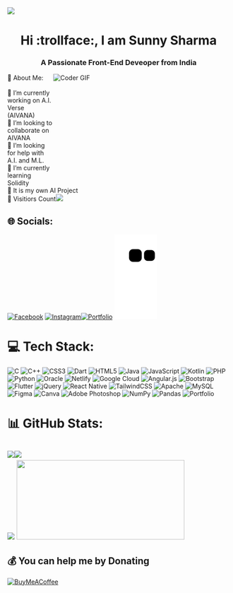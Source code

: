 <img height="auto" width="auto" src="https://aivlog.onrender.com/file/1686045773890-blog-AIVANA.gif"> 
<h1 align="center"> Hi :trollface:, I am Sunny Sharma</h1>
<h3 align="center">A Passionate Front-End Deveoper from India</h3>
💫 About Me:<img align="right" src="https://media.tenor.com/zNZjeqK_FxwAAAAC/code-works-code-not-working.gif" style="object-fit: contain;" alt="Coder GIF" width="400" height="250"><br><br>
🔭 I’m currently working on A.I. Verse (AIVANA)<br>👯 I’m looking to collaborate on AIVANA<br>🤝 I’m looking for help with A.I. and M.L.<br>🌱 I’m currently learning Solidity<br>💬 It is my own AI Project<br>👀 Visitiors Count<img src="https://profile-counter.glitch.me/20Sunny/count.svg">

## 🌐 Socials:
[![Facebook](https://img.shields.io/badge/Facebook-%231877F2.svg?logo=Facebook&logoColor=white)](https://facebook.com/Sunny-Sharma-Rishishwar/100039237182147/) [![Instagram](https://img.shields.io/badge/Instagram-%23E4405F.svg?logo=Instagram&logoColor=white)](https://instagram.com/sharma_sunny_7601)[![Portfolio](https://img.shields.io/badge/Portfolio-%23000000.svg?style=for-the-badge&logo=firefox&logoColor=#FF7139)](https://20sunny.github.io)
![snake gif](https://github.com/20sunny/20sunny/blob/output/github-contribution-grid-snake.svg)
# 💻 Tech Stack:
![C](https://img.shields.io/badge/c-%2300599C.svg?style=for-the-badge&logo=c&logoColor=white) ![C++](https://img.shields.io/badge/c++-%2300599C.svg?style=for-the-badge&logo=c%2B%2B&logoColor=white) ![CSS3](https://img.shields.io/badge/css3-%231572B6.svg?style=for-the-badge&logo=css3&logoColor=white) ![Dart](https://img.shields.io/badge/dart-%230175C2.svg?style=for-the-badge&logo=dart&logoColor=white) ![HTML5](https://img.shields.io/badge/html5-%23E34F26.svg?style=for-the-badge&logo=html5&logoColor=white) ![Java](https://img.shields.io/badge/java-%23ED8B00.svg?style=for-the-badge&logo=java&logoColor=white) ![JavaScript](https://img.shields.io/badge/javascript-%23323330.svg?style=for-the-badge&logo=javascript&logoColor=%23F7DF1E) ![Kotlin](https://img.shields.io/badge/kotlin-%230095D5.svg?style=for-the-badge&logo=kotlin&logoColor=white) ![PHP](https://img.shields.io/badge/php-%23777BB4.svg?style=for-the-badge&logo=php&logoColor=white) ![Python](https://img.shields.io/badge/python-3670A0?style=for-the-badge&logo=python&logoColor=ffdd54) ![Oracle](https://img.shields.io/badge/Oracle-F80000?style=for-the-badge&logo=oracle&logoColor=white) ![Netlify](https://img.shields.io/badge/netlify-%23000000.svg?style=for-the-badge&logo=netlify&logoColor=#00C7B7) ![Google Cloud](https://img.shields.io/badge/Google%20Cloud-%234285F4.svg?style=for-the-badge&logo=google-cloud&logoColor=white) ![Angular.js](https://img.shields.io/badge/angular.js-%23E23237.svg?style=for-the-badge&logo=angularjs&logoColor=white) ![Bootstrap](https://img.shields.io/badge/bootstrap-%23563D7C.svg?style=for-the-badge&logo=bootstrap&logoColor=white) ![Flutter](https://img.shields.io/badge/Flutter-%2302569B.svg?style=for-the-badge&logo=Flutter&logoColor=white) ![jQuery](https://img.shields.io/badge/jquery-%230769AD.svg?style=for-the-badge&logo=jquery&logoColor=white) ![React Native](https://img.shields.io/badge/react_native-%2320232a.svg?style=for-the-badge&logo=react&logoColor=%2361DAFB) ![TailwindCSS](https://img.shields.io/badge/tailwindcss-%2338B2AC.svg?style=for-the-badge&logo=tailwind-css&logoColor=white) ![Apache](https://img.shields.io/badge/apache-%23D42029.svg?style=for-the-badge&logo=apache&logoColor=white) ![MySQL](https://img.shields.io/badge/mysql-%2300f.svg?style=for-the-badge&logo=mysql&logoColor=white) 	![Figma](https://img.shields.io/badge/figma-%23F24E1E.svg?style=for-the-badge&logo=figma&logoColor=white) ![Canva](https://img.shields.io/badge/Canva-%2300C4CC.svg?style=for-the-badge&logo=Canva&logoColor=white) ![Adobe Photoshop](https://img.shields.io/badge/adobephotoshop-%2331A8FF.svg?style=for-the-badge&logo=adobephotoshop&logoColor=white) ![NumPy](https://img.shields.io/badge/numpy-%23013243.svg?style=for-the-badge&logo=numpy&logoColor=white) ![Pandas](https://img.shields.io/badge/pandas-%23150458.svg?style=for-the-badge&logo=pandas&logoColor=white) ![Portfolio](https://img.shields.io/badge/Portfolio-%23000000.svg?style=for-the-badge&logo=firefox&logoColor=#FF7139)
# 📊 GitHub Stats:
<img width="460" src="https://github-readme-stats.vercel.app/api?username=20Sunny&theme=highcontrast&hide_border=false&include_all_commits=false&count_private=false"><img width="385" src="https://github-readme-stats.vercel.app/api/top-langs/?username=20Sunny&theme=highcontrast&hide_border=false&include_all_commits=false&count_private=false&layout=compact"><br/>
<img width="460" src="https://github-readme-streak-stats.herokuapp.com/?user=20Sunny&theme=highcontrast&hide_border=false"> <img height="180" width="380" src="https://quotes-github-readme.vercel.app/api?type=vetical&theme=merko">
---
  ## 💰 You can help me by Donating
 [![BuyMeACoffee](https://img.shields.io/badge/Buy%20Me%20a%20Coffee-ffdd00?style=for-the-badge&logo=buy-me-a-coffee&logoColor=black)](https://buymeacoffee.com/20Sunny)
